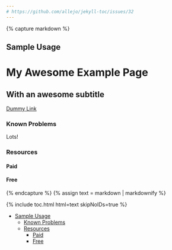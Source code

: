```yaml
---
# https://github.com/allejo/jekyll-toc/issues/32
---
```


{% capture markdown %}
## Sample Usage

<div>
  <h1 class="page-title">My Awesome Example Page</h1>
  <h2 class="page-subtitle">With an awesome subtitle</h2>
  <a href='/' id="dummy-link">Dummy Link</a>
</div>

### Known Problems

Lots!

### Resources

#### Paid

#### Free
{% endcapture %}
{% assign text = markdown | markdownify %}

{% include toc.html html=text skipNoIDs=true %}

<!-- /// -->

<ul>
    <li>
        <a href="#sample-usage">Sample Usage</a>
        <ul>
            <li>
                <a href="#known-problems">Known Problems</a>
            </li>
            <li>
                <a href="#resources">Resources</a>
                <ul>
                    <li>
                        <a href="#paid">Paid</a>
                    </li>
                    <li>
                        <a href="#free">Free</a>
                    </li>
                </ul>
            </li>
        </ul>
    </li>
</ul>

